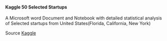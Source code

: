 #### Kaggle 50 Selected Startups 

A Microsoft word Document and Notebook with detailed statistical analysis of Selected startups from United States(Florida, California, New York)

Source [Kaggle](https://www.kaggle.com/amineoumous/50-startups-data)
